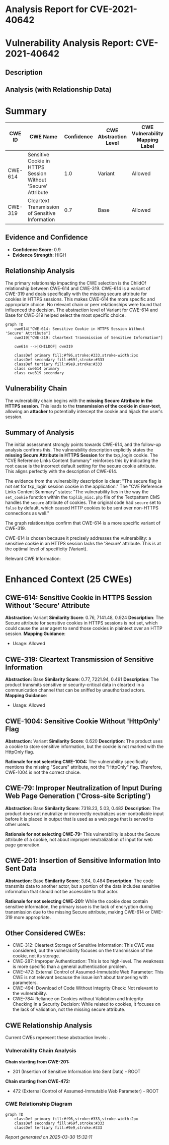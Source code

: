 # Analysis Report for CVE-2021-40642

# Vulnerability Analysis Report: CVE-2021-40642

## Description



## Analysis (with Relationship Data)

# Summary
| CWE ID | CWE Name | Confidence | CWE Abstraction Level | CWE Vulnerability Mapping Label | CWE-Vulnerability Mapping Notes |
|---|---|---|---|---|---|
| CWE-614 | Sensitive Cookie in HTTPS Session Without 'Secure' Attribute | 1.0 | Variant | Allowed | Primary CWE |
| CWE-319 | Cleartext Transmission of Sensitive Information | 0.7 | Base | Allowed | Secondary Candidate |

## Evidence and Confidence

*   **Confidence Score:** 0.9
*   **Evidence Strength:** HIGH

## Relationship Analysis
The primary relationship impacting the CWE selection is the ChildOf relationship between CWE-614 and CWE-319. CWE-614 is a variant of CWE-319 and deals specifically with the missing secure attribute for cookies in HTTPS sessions. This makes CWE-614 the more specific and appropriate choice. No relevant chain or peer relationships were found that influenced the decision. The abstraction level of Variant for CWE-614 and Base for CWE-319 helped select the most specific choice.

```mermaid
graph TD
    cwe614["CWE-614: Sensitive Cookie in HTTPS Session Without 'Secure' Attribute"]
    cwe319["CWE-319: Cleartext Transmission of Sensitive Information"]
    
    cwe614 -->|CHILDOF| cwe319
    
    classDef primary fill:#f96,stroke:#333,stroke-width:2px
    classDef secondary fill:#69f,stroke:#333
    classDef tertiary fill:#9e9,stroke:#333
    class cwe614 primary
    class cwe319 secondary
```

## Vulnerability Chain
The vulnerability chain begins with the **missing Secure Attribute in the HTTPS session**. This leads to the **transmission of the cookie in clear-text**, allowing an **attacker** to potentially intercept the cookie and hijack the user's session.

## Summary of Analysis
The initial assessment strongly points towards CWE-614, and the follow-up analysis confirms this. The vulnerability description explicitly states the **missing Secure Attribute in HTTPS Session** for the txp_login cookie. The "CVE Reference Links Content Summary" reinforces this by indicating the root cause is the incorrect default setting for the secure cookie attribute. This aligns perfectly with the description of CWE-614.

The evidence from the vulnerability description is clear: "The secure flag is not set for txp_login session cookie in the application." The "CVE Reference Links Content Summary" states: "The vulnerability lies in the way the `set_cookie` function within the `txplib_misc.php` file of the Textpattern CMS handles the `secure` attribute of cookies. The original code had `secure` set to `false` by default, which caused HTTP cookies to be sent over non-HTTPS connections as well."

The graph relationships confirm that CWE-614 is a more specific variant of CWE-319.

CWE-614 is chosen because it precisely addresses the vulnerability: a sensitive cookie in an HTTPS session lacks the 'Secure' attribute. This is at the optimal level of specificity (Variant).

Relevant CWE Information:

# Enhanced Context (25 CWEs)

## CWE-614: Sensitive Cookie in HTTPS Session Without 'Secure' Attribute
**Abstraction:** Variant
**Similarity Score**: 0.76, 7141.48, 0.924
**Description**:
The Secure attribute for sensitive cookies in HTTPS sessions is not set, which could cause the user agent to send those cookies in plaintext over an HTTP session.
**Mapping Guidance**:
- Usage: Allowed

## CWE-319: Cleartext Transmission of Sensitive Information
**Abstraction:** Base
**Similarity Score**: 0.77, 7221.94, 0.491
**Description**:
The product transmits sensitive or security-critical data in cleartext in a communication channel that can be sniffed by unauthorized actors.
**Mapping Guidance**:
- Usage: Allowed

## CWE-1004: Sensitive Cookie Without 'HttpOnly' Flag
**Abstraction:** Variant
**Similarity Score**: 0.620
**Description**:
The product uses a cookie to store sensitive information, but the cookie is not marked with the HttpOnly flag.

**Rationale for not selecting CWE-1004:**
The vulnerability specifically mentions the missing "Secure" attribute, not the "HttpOnly" flag. Therefore, CWE-1004 is not the correct choice.

## CWE-79: Improper Neutralization of Input During Web Page Generation ('Cross-site Scripting')
**Abstraction:** Base
**Similarity Score**: 7318.23, 5.03, 0.482
**Description**:
The product does not neutralize or incorrectly neutralizes user-controllable input before it is placed in output that is used as a web page that is served to other users.

**Rationale for not selecting CWE-79:**
This vulnerability is about the Secure attribute of a cookie, not about improper neutralization of input for web page generation.

## CWE-201: Insertion of Sensitive Information Into Sent Data
**Abstraction:** Base
**Similarity Score**: 3.64, 0.484
**Description**:
The code transmits data to another actor, but a portion of the data includes sensitive information that should not be accessible to that actor.

**Rationale for not selecting CWE-201:**
While the cookie does contain sensitive information, the primary issue is the lack of encryption during transmission due to the missing Secure attribute, making CWE-614 or CWE-319 more appropriate.

## Other Considered CWEs:

-   CWE-312: Cleartext Storage of Sensitive Information: This CWE was considered, but the vulnerability focuses on the transmission of the cookie, not its storage.
-   CWE-287: Improper Authentication: This is too high-level. The weakness is more specific than a general authentication problem.
-   CWE-472: External Control of Assumed-Immutable Web Parameter: This CWE is not relevant because the issue isn't about tampering with parameters.
-   CWE-494: Download of Code Without Integrity Check: Not relevant to the vulnerability.
-   CWE-784: Reliance on Cookies without Validation and Integrity Checking in a Security Decision: While related to cookies, it focuses on the lack of validation, not the missing secure attribute.


## CWE Relationship Analysis

Current CWEs represent these abstraction levels: .


### Vulnerability Chain Analysis

**Chain starting from CWE-201:**
- 201 (Insertion of Sensitive Information Into Sent Data) - ROOT


**Chain starting from CWE-472:**
- 472 (External Control of Assumed-Immutable Web Parameter) - ROOT



### CWE Relationship Diagram

```mermaid
graph TD
    classDef primary fill:#f96,stroke:#333,stroke-width:2px
    classDef secondary fill:#69f,stroke:#333
    classDef tertiary fill:#9e9,stroke:#333
```



*Report generated on 2025-03-30 15:32:11*
